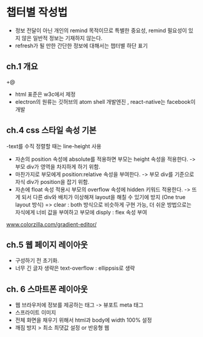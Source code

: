 # 챕터별 작성법

- 정보 전달이 아닌 개인의 remind 목적이므로 특별한 중요성, remind 필요성이 있지 않은 일반적 정보는 기재하지 않는다.
- refresh가 될 만한 간단한 정보에 대해서는 챕터별 하단 표기

## ch.1 개요

+@
- html 표준은 w3c에서 제정
- electron의 원류는 깃허브의 atom shell 개발엔진 , react-native는 facebook이 개발

## ch.4 css 스타일 속성 기본

-text를 수직 정렬할 때는 line-height 사용

- 자손의 position 속성에 absolute를 적용하면 부모는 height 속성을 적용한다. -> 부모 div가 영역을 차지하게 하기 위함.
- 마찬가지로 부모에게 position:relative 속성을 부여한다. -> 부모 div를 기준으로 자식 div가 position을 잡기 위함.
- 자손에 float 속성 적용시 부모의 overflow 속성에 hidden 키워드 적용한다. -> 뜨게 되서 다른 div와 배치가 이상해져 layout을 해칠 수 있기에 방지 (One true layout 방식)
  => clear : both 방식으로 비슷하게 구현 가능, 더 쉬운 방법으로는 자식에게 너비 값을 부여하고 부모에 disply : flex 속성 부여

www.colorzilla.com/gradient-editor/

## ch.5 웹 페이지 레이아웃

- 구성하기 전 초기화.
- 너무 긴 글자 생략은 text-overflow : ellippsis로 생략

## ch. 6 스마트폰 레이아웃

- 웹 브라우저에 정보를 제공하는 태그 -> 뷰포트 meta 태그
- 스프라이트 이미지
- 전체 화면을 채우기 위해서 html과 body에 width 100% 설정
- 깨짐 방지 > 최소 최댓값 설정 or 반응형 웹
